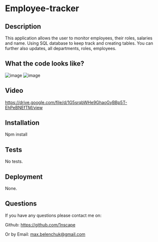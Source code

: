 # Employee-tracker

## Description

This application allows the user to monitor employees, their roles, salaries and name. Using SQL database to keep track and creating tables. You can further also updates, all departments, roles, employees. 



## What the code looks like? 
![image](https://user-images.githubusercontent.com/115809175/232985909-4b28f23b-5318-4664-aa28-40c58af364a8.png)
![image](https://user-images.githubusercontent.com/115809175/232985973-e2255312-f124-4529-afdc-538a762dafc2.png)


## Video

https://drive.google.com/file/d/1G5srqbWHe9GhaoGyBBp5T-EhPeBNEfTM/view



## Installation

Npm install

## Tests

No tests.

## Deployment

None.


## Questions

If you have any questions please contact me on: 

Github: https://github.com/1nscape

Or by Email: max.belenchuk@gmail.com
